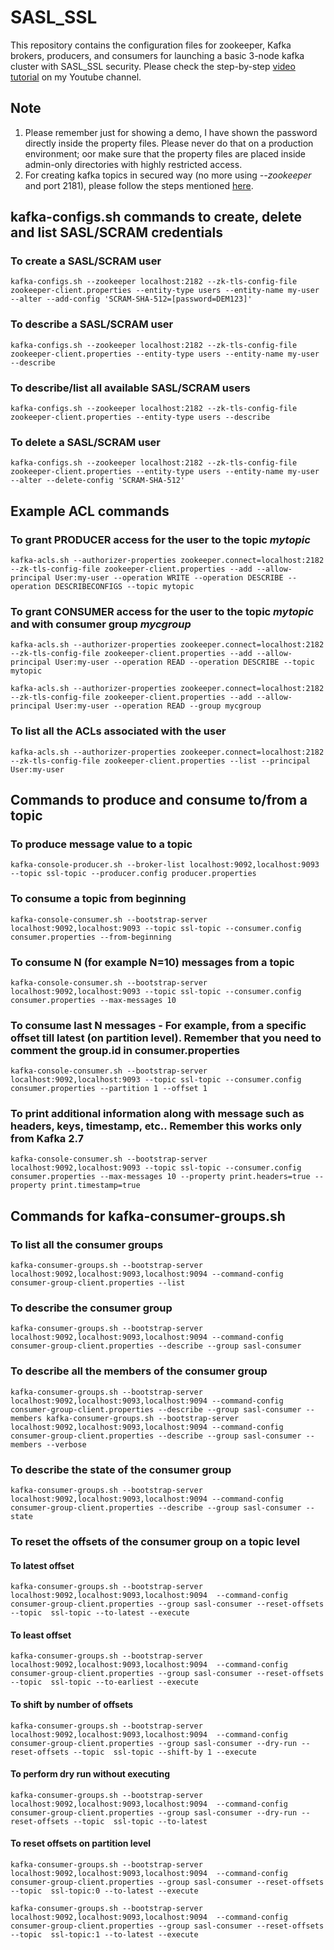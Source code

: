 # SASL_SSL
This repository contains the configuration files for zookeeper, Kafka brokers, producers, and consumers for launching a basic 3-node kafka cluster with SASL_SSL security. Please check the step-by-step [video tutorial](https://www.youtube.com/watch?v=U0XennY3_Ac) on my Youtube channel.

## Note
1. Please remember just for showing a demo, I have shown the password directly inside the property files. Please never do that on a production environment; oor make sure that the property files are placed inside admin-only directories with highly restricted access.
2. For creating kafka topics in secured way (no more using *--zookeeper* and port 2181), please follow the steps mentioned [here](https://github.com/vinclv/data-engineering-minds-kafka/blob/main/config/sasl_ssl/SecureTopicCreation.md).

## kafka-configs.sh commands to create, delete and list SASL/SCRAM credentials
### To create a SASL/SCRAM user
`kafka-configs.sh --zookeeper localhost:2182 --zk-tls-config-file zookeeper-client.properties --entity-type users --entity-name my-user --alter --add-config 'SCRAM-SHA-512=[password=DEM123]'`

### To describe a SASL/SCRAM user
`kafka-configs.sh --zookeeper localhost:2182 --zk-tls-config-file zookeeper-client.properties --entity-type users --entity-name my-user --describe`

### To describe/list all available SASL/SCRAM users
`kafka-configs.sh --zookeeper localhost:2182 --zk-tls-config-file zookeeper-client.properties --entity-type users --describe`

### To delete a SASL/SCRAM user
`kafka-configs.sh --zookeeper localhost:2182 --zk-tls-config-file zookeeper-client.properties --entity-type users --entity-name my-user --alter --delete-config 'SCRAM-SHA-512'`

## Example ACL commands 
### To grant PRODUCER access for the user to the topic *mytopic*
`kafka-acls.sh --authorizer-properties zookeeper.connect=localhost:2182 --zk-tls-config-file zookeeper-client.properties --add --allow-principal User:my-user --operation WRITE --operation DESCRIBE --operation DESCRIBECONFIGS --topic mytopic`

### To grant CONSUMER access for the user to the topic *mytopic* and with consumer group *mycgroup*

`kafka-acls.sh --authorizer-properties zookeeper.connect=localhost:2182 --zk-tls-config-file zookeeper-client.properties --add --allow-principal User:my-user --operation READ --operation DESCRIBE --topic mytopic`

`kafka-acls.sh --authorizer-properties zookeeper.connect=localhost:2182 --zk-tls-config-file zookeeper-client.properties --add --allow-principal User:my-user --operation READ --group mycgroup`

### To list all the ACLs associated with the user
`kafka-acls.sh --authorizer-properties zookeeper.connect=localhost:2182 --zk-tls-config-file zookeeper-client.properties --list --principal User:my-user`


## Commands to produce and consume to/from a topic

### To produce message value to a topic
`
kafka-console-producer.sh --broker-list localhost:9092,localhost:9093 --topic ssl-topic --producer.config producer.properties
`

### To consume a topic from beginning
`
kafka-console-consumer.sh --bootstrap-server localhost:9092,localhost:9093 --topic ssl-topic --consumer.config consumer.properties --from-beginning
`

### To consume N (for example N=10) messages from a topic
`
kafka-console-consumer.sh --bootstrap-server localhost:9092,localhost:9093 --topic ssl-topic --consumer.config consumer.properties --max-messages 10
`

### To consume last N messages - For example, from a specific offset till latest (on partition level). Remember that you need to comment the group.id in consumer.properties
`
kafka-console-consumer.sh --bootstrap-server localhost:9092,localhost:9093 --topic ssl-topic --consumer.config consumer.properties --partition 1 --offset 1
`

### To print additional information along with message such as headers, keys, timestamp, etc.. Remember this works only from Kafka 2.7
`
kafka-console-consumer.sh --bootstrap-server localhost:9092,localhost:9093 --topic ssl-topic --consumer.config consumer.properties --max-messages 10 --property print.headers=true --property print.timestamp=true
`

## Commands for kafka-consumer-groups.sh

### To list all the consumer groups
`
kafka-consumer-groups.sh --bootstrap-server localhost:9092,localhost:9093,localhost:9094 --command-config consumer-group-client.properties --list
`

### To describe the consumer group
`
kafka-consumer-groups.sh --bootstrap-server localhost:9092,localhost:9093,localhost:9094 --command-config consumer-group-client.properties --describe --group sasl-consumer
`

### To describe all the members of the consumer group
`
kafka-consumer-groups.sh --bootstrap-server localhost:9092,localhost:9093,localhost:9094 --command-config consumer-group-client.properties --describe --group sasl-consumer --members
kafka-consumer-groups.sh --bootstrap-server localhost:9092,localhost:9093,localhost:9094 --command-config consumer-group-client.properties --describe --group sasl-consumer --members --verbose
`

### To describe the state of the consumer group
`
kafka-consumer-groups.sh --bootstrap-server localhost:9092,localhost:9093,localhost:9094 --command-config consumer-group-client.properties --describe --group sasl-consumer --state
`

### To reset the offsets of the consumer group on a topic level

#### To latest offset
`
kafka-consumer-groups.sh --bootstrap-server localhost:9092,localhost:9093,localhost:9094  --command-config consumer-group-client.properties --group sasl-consumer --reset-offsets --topic  ssl-topic --to-latest --execute
`

#### To least offset 
`
kafka-consumer-groups.sh --bootstrap-server localhost:9092,localhost:9093,localhost:9094  --command-config consumer-group-client.properties --group sasl-consumer --reset-offsets --topic  ssl-topic --to-earliest --execute
`

#### To shift by number of offsets
`
kafka-consumer-groups.sh --bootstrap-server localhost:9092,localhost:9093,localhost:9094  --command-config consumer-group-client.properties --group sasl-consumer --dry-run --reset-offsets --topic  ssl-topic --shift-by 1 --execute
`

#### To perform dry run without executing
`
kafka-consumer-groups.sh --bootstrap-server localhost:9092,localhost:9093,localhost:9094  --command-config consumer-group-client.properties --group sasl-consumer --dry-run --reset-offsets --topic  ssl-topic --to-latest
`

#### To reset offsets on partition level 
`
kafka-consumer-groups.sh --bootstrap-server localhost:9092,localhost:9093,localhost:9094  --command-config consumer-group-client.properties --group sasl-consumer --reset-offsets --topic  ssl-topic:0 --to-latest --execute
`

`
kafka-consumer-groups.sh --bootstrap-server localhost:9092,localhost:9093,localhost:9094  --command-config consumer-group-client.properties --group sasl-consumer --reset-offsets --topic  ssl-topic:1 --to-latest --execute
`
